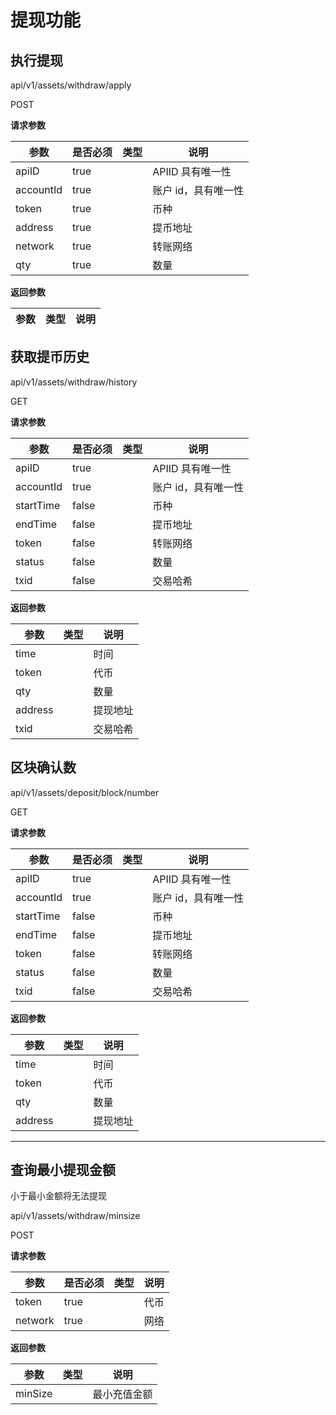 # 提现功能

## 执行提现

api/v1/assets/withdraw/apply

POST

**请求参数**

| **参数**  | **是否必须** | **类型** | **说明**            |
| --------- | ------------ | -------- | ------------------- |
| apiID     | true         |          | APIID 具有唯一性    |
| accountId | true         |          | 账户 id，具有唯一性 |
| token     | true         |          | 币种                |
| address   | true         |          | 提币地址            |
| network   | true         |          | 转账网络            |
| qty       | true         |          | 数量                |

**返回参数**

| **参数** | **类型** | **说明** |
| -------- | -------- | -------- |

## 获取提币历史

api/v1/assets/withdraw/history

GET

**请求参数**

| **参数**  | **是否必须** | **类型** | **说明**            |
| --------- | ------------ | -------- | ------------------- |
| apiID     | true         |          | APIID 具有唯一性    |
| accountId | true         |          | 账户 id，具有唯一性 |
| startTime | false        |          | 币种                |
| endTime   | false        |          | 提币地址            |
| token     | false        |          | 转账网络            |
| status    | false        |          | 数量                |
| txid      | false        |          | 交易哈希            |

**返回参数**

| **参数** | **类型** | **说明** |
| -------- | -------- | -------- |
| time     |          | 时间     |
| token    |          | 代币     |
| qty      |          | 数量     |
| address  |          | 提现地址 |
| txid     |          | 交易哈希 |

## 区块确认数

api/v1/assets/deposit/block/number

GET

**请求参数**

| **参数**  | **是否必须** | **类型** | **说明**            |
| --------- | ------------ | -------- | ------------------- |
| apiID     | true         |          | APIID 具有唯一性    |
| accountId | true         |          | 账户 id，具有唯一性 |
| startTime | false        |          | 币种                |
| endTime   | false        |          | 提币地址            |
| token     | false        |          | 转账网络            |
| status    | false        |          | 数量                |
| txid      | false        |          | 交易哈希            |

**返回参数**

| **参数** | **类型** | **说明** |
| -------- | -------- | -------- |
| time     |          | 时间     |
| token    |          | 代币     |
| qty      |          | 数量     |
| address  |          | 提现地址 |

---

## 查询最小提现金额

小于最小金额将无法提现

api/v1/assets/withdraw/minsize

POST

**请求参数**

| **参数** | **是否必须** | **类型** | **说明** |
| -------- | ------------ | -------- | -------- |
| token    | true         |          | 代币     |
| network  | true         |          | 网络     |

**返回参数**

| **参数** | **类型** | **说明**     |
| -------- | -------- | ------------ |
| minSize  |          | 最小充值金额 |
